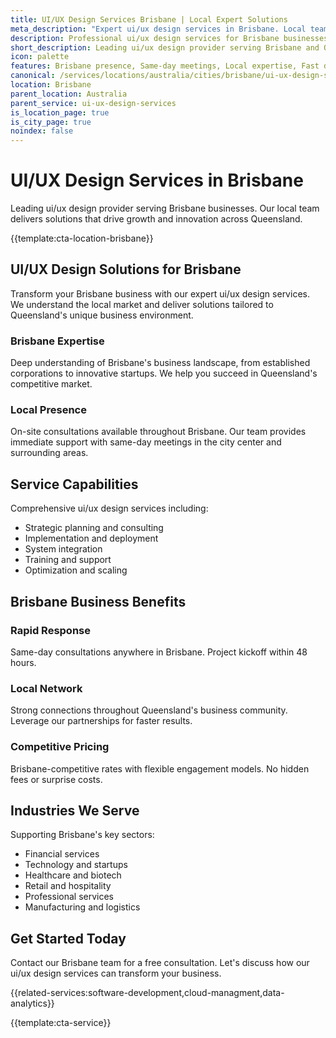 ```yaml
---
title: UI/UX Design Services Brisbane | Local Expert Solutions
meta_description: "Expert ui/ux design services in Brisbane. Local team, same-day consultations, proven results. Transform your business today."
description: Professional ui/ux design services for Brisbane businesses
short_description: Leading ui/ux design provider serving Brisbane and Queensland.
icon: palette
features: Brisbane presence, Same-day meetings, Local expertise, Fast deployment, Competitive rates, Proven track record
canonical: /services/locations/australia/cities/brisbane/ui-ux-design-services-brisbane.html
location: Brisbane
parent_location: Australia
parent_service: ui-ux-design-services
is_location_page: true
is_city_page: true
noindex: false
---
```


# UI/UX Design Services in Brisbane

Leading ui/ux design provider serving Brisbane businesses. Our local team delivers solutions that drive growth and innovation across Queensland.

{{template:cta-location-brisbane}}

## UI/UX Design Solutions for Brisbane

Transform your Brisbane business with our expert ui/ux design services. We understand the local market and deliver solutions tailored to Queensland's unique business environment.

### Brisbane Expertise

Deep understanding of Brisbane's business landscape, from established corporations to innovative startups. We help you succeed in Queensland's competitive market.

### Local Presence

On-site consultations available throughout Brisbane. Our team provides immediate support with same-day meetings in the city center and surrounding areas.

## Service Capabilities

Comprehensive ui/ux design services including:
- Strategic planning and consulting
- Implementation and deployment
- System integration
- Training and support
- Optimization and scaling

## Brisbane Business Benefits

### Rapid Response
Same-day consultations anywhere in Brisbane. Project kickoff within 48 hours.

### Local Network
Strong connections throughout Queensland's business community. Leverage our partnerships for faster results.

### Competitive Pricing
Brisbane-competitive rates with flexible engagement models. No hidden fees or surprise costs.

## Industries We Serve

Supporting Brisbane's key sectors:
- Financial services
- Technology and startups
- Healthcare and biotech
- Retail and hospitality
- Professional services
- Manufacturing and logistics

## Get Started Today

Contact our Brisbane team for a free consultation. Let's discuss how our ui/ux design services can transform your business.

{{related-services:software-development,cloud-managment,data-analytics}}

{{template:cta-service}}
